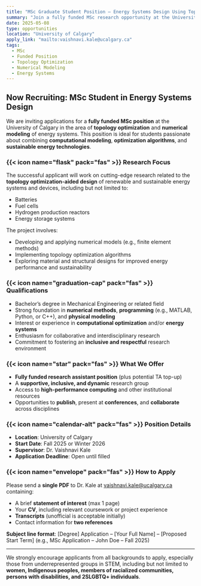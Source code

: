 ```yaml
---
title: "MSc Graduate Student Position – Energy Systems Design Using Topology Optimization & Numerical Modeling"
summary: "Join a fully funded MSc research opportunity at the University of Calgary in the field of topology optimization and energy systems modeling, under the supervision of Dr. Vaishnavi Kale."
date: 2025-05-08
type: opportunities
location: "University of Calgary"
apply_link: "mailto:vaishnavi.kale@ucalgary.ca"
tags:
  - MSc
  - Funded Position
  - Topology Optimization
  - Numerical Modeling
  - Energy Systems
---
```


## Now Recruiting: MSc Student in Energy Systems Design

We are inviting applications for a **fully funded MSc position** at the University of Calgary in the area of **topology optimization** and **numerical modeling** of energy systems. This position is ideal for students passionate about combining **computational modeling**, **optimization algorithms**, and **sustainable energy technologies**.

###  {{< icon name="flask" pack="fas" >}} Research Focus
The successful applicant will work on cutting-edge research related to the **topology optimization-aided design** of renewable and sustainable energy systems and devices, including but not limited to:
- Batteries  
- Fuel cells  
- Hydrogen production reactors  
- Energy storage systems

The project involves:
- Developing and applying numerical models (e.g., finite element methods)  
- Implementing topology optimization algorithms  
- Exploring material and structural designs for improved energy performance and sustainability  

### {{< icon name="graduation-cap" pack="fas" >}} Qualifications
- Bachelor’s degree in Mechanical Engineering or related field  
- Strong foundation in **numerical methods**, **programming** (e.g., MATLAB, Python, or C++), and **physical modeling**  
- Interest or experience in **computational optimization** and/or **energy systems**  
- Enthusiasm for collaborative and interdisciplinary research  
- Commitment to fostering an **inclusive and respectful** research environment  

### {{< icon name="star" pack="fas" >}} What We Offer
- **Fully funded research assistant position** (plus potential TA top-up)  
- A **supportive, inclusive, and dynamic** research group  
- Access to **high-performance computing** and other institutional resources  
- Opportunities to **publish**, present at **conferences**, and **collaborate** across disciplines  

### {{< icon name="calendar-alt" pack="fas" >}} Position Details
- **Location**: University of Calgary  
- **Start Date**: Fall 2025 or Winter 2026  
- **Supervisor**: Dr. Vaishnavi Kale  
- **Application Deadline**: Open until filled  

### {{< icon name="envelope" pack="fas" >}} How to Apply
Please send a **single PDF** to Dr. Kale at [vaishnavi.kale@ucalgary.ca](mailto:vaishnavi.kale@ucalgary.ca) containing:
- A brief **statement of interest** (max 1 page)  
- Your **CV**, including relevant coursework or project experience  
- **Transcripts** (unofficial is acceptable initially)  
- Contact information for **two references**  

**Subject line format**:
[Degree] Application – [Your Full Name] – [Proposed Start Term]
(e.g., MSc Application – John Doe – Fall 2025)


---

We strongly encourage applicants from all backgrounds to apply, especially those from underrepresented groups in STEM, including but not limited to **women, Indigenous peoples, members of racialized communities, persons with disabilities, and 2SLGBTQ+ individuals**.

